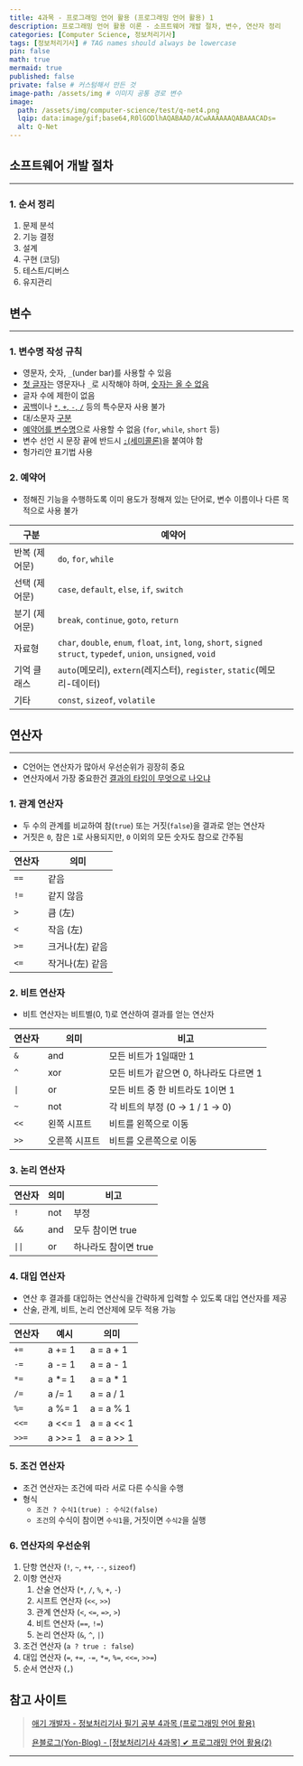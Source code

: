 ```yaml
---
title: 4과목 - 프로그래밍 언어 활용 (프로그래밍 언어 활용) 1
description: 프로그래밍 언어 활용 이론 - 소프트웨어 개발 절차, 변수, 연산자 정리
categories: [Computer Science, 정보처리기사]
tags: [정보처리기사] # TAG names should always be lowercase
pin: false
math: true
mermaid: true
published: false
private: false # 커스텀해서 만든 것
image-path: /assets/img # 이미지 공통 경로 변수
image:
  path: /assets/img/computer-science/test/q-net4.png
  lqip: data:image/gif;base64,R0lGODlhAQABAAD/ACwAAAAAAQABAAACADs=
  alt: Q-Net
---
```


## 소프트웨어 개발 절차

---

### 1. 순서 정리

1. 문제 분석
2. 기능 결정
3. 설계
4. 구현 (코딩)
5. 테스트/디버스
6. 유지관리

## 변수

---

### 1. 변수명 작성 규칙

- 영문자, 숫자, `_`(under bar)를 사용할 수 있음
- <ins>첫 글자</ins>는 영문자나 `_`로 시작해야 하며, <ins class="red thin">숫자는 올 수 없음</ins>
- 글자 수에 제한이 없음
- <ins class="red thin">공백</ins>이나 <ins class="red thin">`*`, `+`, `-`, `/`</ins> 등의 특수문자 사용 불가
- 대/소문자 <ins>구분</ins>
- <ins class="red thin">예약어를 변수명</ins>으로 사용할 수 없음 (`for`, `while`, `short` 등)
- 변수 선언 시 문장 끝에 반드시 <ins>`;`(세미콜론)</ins>을 붙여야 함
- 헝가리안 표기법 사용

### 2. 예약어

- 정해진 기능을 수행하도록 이미 용도가 정해져 있는 단어로, 변수 이름이나 다른 목적으로 사용 불가

| 구분          | 예약어                                                                                                             |
| ------------- | ------------------------------------------------------------------------------------------------------------------ |
| 반복 (제어문) | `do`, `for`, `while`                                                                                               |
| 선택 (제어문) | `case`, `default`, `else`, `if`, `switch`                                                                          |
| 분기 (제어문) | `break`, `continue`, `goto`, `return`                                                                              |
| 자료형        | `char`, `double`, `enum`, `float`, `int`, `long`, `short`, `signed struct`, `typedef`, `union`, `unsigned`, `void` |
| 기억 클래스   | `auto`(메모리), `extern`(레지스터), `register`, `static`(메모리-데이터)                                            |
| 기타          | `const`, `sizeof`, `volatile`                                                                                      |

## 연산자

---

- C언어는 연산자가 많아서 우선순위가 굉장히 중요
- 연산자에서 가장 중요한건 <ins>결과의 타입이 무엇으로 나오냐</ins>

### 1. 관계 연산자

- 두 수의 관계를 비교하여 참(`true`) 또는 거짓(`false`)을 결과로 얻는 연산자
- 거짓은 `0`, 참은 `1`로 사용되지만, `0` 이외의 모든 숫자도 참으로 간주됨

| 연산자 | 의미            |
| ------ | --------------- |
| `==`   | 같음            |
| `!=`   | 같지 않음       |
| `>`    | 큼 (左)         |
| `<`    | 작음 (左)       |
| `>=`   | 크거나(左) 같음 |
| `<=`   | 작거나(左) 같음 |

### 2. 비트 연산자

- 비트 연산자는 비트별(0, 1)로 연산하여 결과를 얻는 연산자

| 연산자                                                           | 의미          | 비고                                    |
| ---------------------------------------------------------------- | ------------- | --------------------------------------- |
| `&`                                                              | and           | 모든 비트가 1일때만 1                   |
| `^`                                                              | xor           | 모든 비트가 같으면 0, 하나라도 다르면 1 |
| <code class="language-plaintext highlighter-rouge">&#124;</code> | or            | 모든 비트 중 한 비트라도 1이면 1        |
| `~`                                                              | not           | 각 비트의 부정 (0 → 1 / 1 → 0)          |
| `<<`                                                             | 왼쪽 시프트   | 비트를 왼쪽으로 이동                    |
| `>>`                                                             | 오른쪽 시프트 | 비트를 오른쪽으로 이동                  |

### 3. 논리 연산자

| 연산자                                                                 | 의미 | 비고                 |
| ---------------------------------------------------------------------- | ---- | -------------------- |
| `!`                                                                    | not  | 부정                 |
| `&&`                                                                   | and  | 모두 참이면 true     |
| <code class="language-plaintext highlighter-rouge">&#124;&#124;</code> | or   | 하나라도 참이면 true |

### 4. 대입 연산자

- 연산 후 결과를 대입하는 연산식을 간략하게 입력할 수 있도록 대입 연산자를 제공
- 산술, 관계, 비트, 논리 연산제에 모두 적용 가능

| 연산자 | 예시    | 의미       |
| ------ | ------- | ---------- |
| `+=`   | a += 1  | a = a + 1  |
| `-=`   | a -= 1  | a = a - 1  |
| `*=`   | a \*= 1 | a = a \* 1 |
| `/=`   | a /= 1  | a = a / 1  |
| `%=`   | a %= 1  | a = a % 1  |
| `<<=`  | a <<= 1 | a = a << 1 |
| `>>=`  | a >>= 1 | a = a >> 1 |

### 5. 조건 연산자

- 조건 연산자는 조건에 따라 서로 다른 수식을 수행
- 형식
  - `조건 ? 수식1(true) : 수식2(false)`
  - `조건`의 수식이 참이면 `수식1`을, 거짓이면 `수식2`을 실행

### 6. 연산자의 우선순위

1. 단항 연산자 (`!`, `~`, `++`, `--`, `sizeof`)
2. 이항 연산자
   1. 산술 연산자 (`*`, `/`, `%`, `+`, `-`)
   2. 시프트 연산자 (`<<`, `>>`)
   3. 관계 연산자 (`<`, `<=`, `=>`, `>`)
   4. 비트 연산자 (`==`, `!=`)
   5. 논리 연산자 (`&`, `^`, `|`)
3. 조건 연산자 (`a ? true : false`)
4. 대입 연산자 (`=`, `+=`, `-=`, `*=`, `%=`, `<<=`, `>>=`)
5. 순서 연산자 (`,`)

## 참고 사이트

> [애기 개발자 - 정보처리기사 필기 공부 4과목 (프로그래밍 언어 활용)][ref_site_1]
>
> [욘블로그(Yon-Blog) - [정보처리기사 4과목] ✔ 프로그래밍 언어 활용(2)][ref_site_2]

---

<!-- [^opp]: OBEX Push Profile, 블루투스 장치끼리 인증 없이 정보를 간편하게 교환할 수 있는 방식 -->

<!-- 이미지 -->

<!-- [encryption]: {{page.image-path}}/computer-science/test/encryption.png -->

<!-- 블로그 게시글 -->

<!-- [post-title]: {{site.url}}/posts/heap -->

<!-- 참고 사이트 -->

[ref_site_1]: https://baby-dev.tistory.com/entry/%EC%A0%95%EB%B3%B4%EC%B2%98%EB%A6%AC%EA%B8%B0%EC%82%AC-%ED%95%84%EA%B8%B0-%EA%B3%B5%EB%B6%80-4%EA%B3%BC%EB%AA%A9-%ED%94%84%EB%A1%9C%EA%B7%B8%EB%9E%98%EB%B0%8D-%EC%96%B8%EC%96%B4-%ED%99%9C%EC%9A%A9
[ref_site_2]: https://y-oni.tistory.com/176
